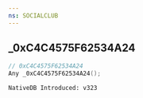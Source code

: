 ```yaml
---
ns: SOCIALCLUB
---
```

## _0xC4C4575F62534A24

```c
// 0xC4C4575F62534A24
Any _0xC4C4575F62534A24();
```

```
NativeDB Introduced: v323
```

